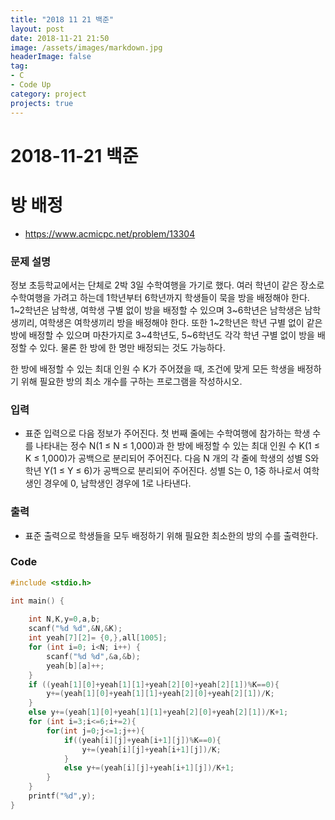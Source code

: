 ```yaml
---
title: "2018 11 21 백준"
layout: post
date: 2018-11-21 21:50
image: /assets/images/markdown.jpg
headerImage: false
tag:
- C
- Code Up
category: project
projects: true
---
```


# 2018-11-21 백준

# 방 배정

- https://www.acmicpc.net/problem/13304

### 문제 설명 

정보 초등학교에서는 단체로 2박 3일 수학여행을 가기로 했다. 여러 학년이 같은 장소로 수학여행을 가려고 하는데 1학년부터 6학년까지 학생들이 묵을 방을 배정해야 한다. 1~2학년은 남학생, 여학생 구별 없이 방을 배정할 수 있으며 3~6학년은 남학생은 남학생끼리, 여학생은 여학생끼리 방을 배정해야 한다. 또한 1~2학년은 학년 구별 없이 같은 방에 배정할 수 있으며 마찬가지로 3~4학년도, 5~6학년도 각각 학년 구별 없이 방을 배정할 수 있다. 물론 한 방에 한 명만 배정되는 것도 가능하다.

한 방에 배정할 수 있는 최대 인원 수 K가 주어졌을 때, 조건에 맞게 모든 학생을 배정하기 위해 필요한 방의 최소 개수를 구하는 프로그램을 작성하시오.

### 입력 

- 표준 입력으로 다음 정보가 주어진다. 첫 번째 줄에는 수학여행에 참가하는 학생 수를 나타내는 정수 N(1 ≤ N ≤ 1,000)과 한 방에 배정할 수 있는 최대 인원 수 K(1 ≤ K ≤ 1,000)가 공백으로 분리되어 주어진다. 다음 N 개의 각 줄에 학생의 성별 S와 학년 Y(1 ≤ Y ≤ 6)가 공백으로 분리되어 주어진다. 성별 S는 0, 1중 하나로서 여학생인 경우에 0, 남학생인 경우에 1로 나타낸다. 

### 출력

- 표준 출력으로 학생들을 모두 배정하기 위해 필요한 최소한의 방의 수를 출력한다. 

### Code 

```c
#include <stdio.h>

int main() {
    
    int N,K,y=0,a,b;
    scanf("%d %d",&N,&K);
    int yeah[7][2]= {0,},all[1005];
    for (int i=0; i<N; i++) {
        scanf("%d %d",&a,&b);
        yeah[b][a]++;
    }
    if ((yeah[1][0]+yeah[1][1]+yeah[2][0]+yeah[2][1])%K==0){
        y+=(yeah[1][0]+yeah[1][1]+yeah[2][0]+yeah[2][1])/K;
    }
    else y+=(yeah[1][0]+yeah[1][1]+yeah[2][0]+yeah[2][1])/K+1;
    for (int i=3;i<=6;i+=2){
        for(int j=0;j<=1;j++){
            if((yeah[i][j]+yeah[i+1][j])%K==0){
                y+=(yeah[i][j]+yeah[i+1][j])/K;
            }
            else y+=(yeah[i][j]+yeah[i+1][j])/K+1;
        }
    }
    printf("%d",y);
}
```



